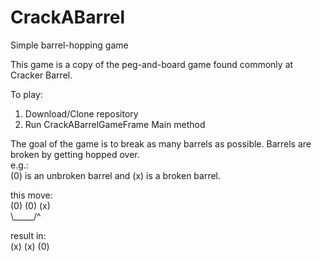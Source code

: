 # CrackABarrel
Simple barrel-hopping game

This game is a copy of the peg-and-board game found commonly at Cracker Barrel.

To play:
1) Download/Clone repository
2) Run CrackABarrelGameFrame Main method

The goal of the game is to break as many barrels as possible.
Barrels are broken by getting hopped over.<br  />
e.g.:<br  />
(0) is an unbroken barrel and (x) is a broken barrel.<br  />

this move:<br  />
(0) (0) (x) <br  />
 \\_____/^  <br  />
  
result in:<br  />
(x) (x) (0)<br  />
